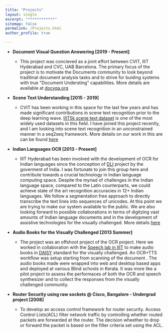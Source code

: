 ```yaml
---
title: "Projects"
layout: single
excerpt: "************"
sitemap: false
permalink: /Projects.html
author_profile: true

---
```

- **Document Visual Question Answering [2019 - Present]**
    - This project was concieved as a joint effort between CVIT, IIIT Hyderabad and CVC, UAB Barcelona. The primary focus of the project is to motivate the Documents community to look beyond traditinal document analysis tasks and to strive for  buiding systems with true "Document Understing" capabilities. More details are available at [docvqa.org][7]
- **Scene Text Understanding [2015 - 2019]**
	-  CVIT has been working in this space for the last few years and has made significant contributions in scene text recognition prior to the deep learning wave. [IIIT5k scene text dataset][1] is one of the most widely used datasets in this field. I have joined this project recently, and I am looking into scene text recognition in an unconstrained manner in a seq2seq framework. More details on our work in this are can be found [here][2]

- **Indian Languages OCR [2013 - Present]**
	- IIIT Hyderabad has been involved with the development of OCR for Indian languages since the conception of [DLI][3] project by the goverment of India. I was fortunate to join this group here and contribute towards a crucial technology in Indian language computing space. Despite the myriad of challenges in the Indian language space, compared to the Latin counterparts, we could achieve state of the art recognition accuracies in 12+ Indian languages. We follow a segmentation free approach to directly transcribe the text lines into sequences of unicodes. At this point we are  trying to make our system available to the public. We are also looking forward to possible collaborations in terms of digitzing vast amounts of Indian language documents and in the development of assistive technologies for the visually challenged. More details [here][4]

- **Audio Books for the Visually Challenged [2013 Summer]**
	- The project was an offshoot project of the OCR project. Here we worked in collaboration with the [Speech lab in IIIT][5] to make audio books in [DAISY][6] standard for the visually challenged. An OCR+TTS workflow was setup starting from scanning of the document . The audio books made were wrapped into web and desktop based apps and deployed at various Blind schools in Kerala. It was more like a pilot project to assess the performaces of both the OCR and speech synthesizer and to collect the responses from the visually challenged community.

- **Router Security using raw sockets @ Cisco, Bangalore - Undergrad project [2008]**
	- To develop an access control framework for router security. Access Control Lists(ACL) filter network traffic by controlling whether routed packets are forwarded at the router. The decision wheether to drop or forward the packet is based on the filter criteria set using the ACL.

[1]: https://cvit.iiit.ac.in/research/projects/cvit-projects/the-iiit-5k-word-dataset
[2]: https://cvit.iiit.ac.in/research/projects/cvit-projects/scene-text-understanding
[3]: www.dli.gov.in/
[4]: http://http://ocr.iiit.ac.in/
[5]: http://speech.iiit.ac.in/
[6]: www.daisy.org
[7]: docvqa.org
